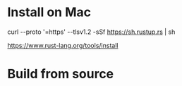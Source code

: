 Install on Mac
==================
curl --proto '=https' --tlsv1.2 -sSf https://sh.rustup.rs | sh

https://www.rust-lang.org/tools/install

Build from source
==================

